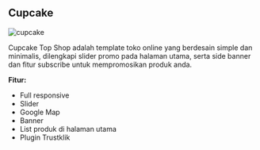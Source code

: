 Cupcake
------------

![cupcake](https://s3-ap-southeast-1.amazonaws.com/cdn2.jarvis-store.com/img/themes/cupcake/cupcake-preview.jpg)

Cupcake Top Shop adalah template toko online yang berdesain simple dan minimalis, dilengkapi slider promo pada halaman utama, serta side banner dan fitur subscribe untuk mempromosikan produk anda.

**Fitur:**
 - Full responsive 
 - Slider 
 - Google Map 
 - Banner
 - List produk di halaman utama
 - Plugin Trustklik
